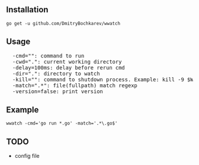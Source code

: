 ## Installation

`go get -u github.com/DmitryBochkarev/wwatch`

## Usage

<pre>
  -cmd="": command to run
  -cwd=".": current working directory
  -delay=100ms: delay before rerun cmd
  -dir=".": directory to watch
  -kill="": command to shutdown process. Example: kill -9 $WWATCH_PID
  -match=".*": file(fullpath) match regexp
  -version=false: print version
</pre>

## Example

`wwatch -cmd='go run *.go' -match='.*\.go$'`

## TODO

- config file
